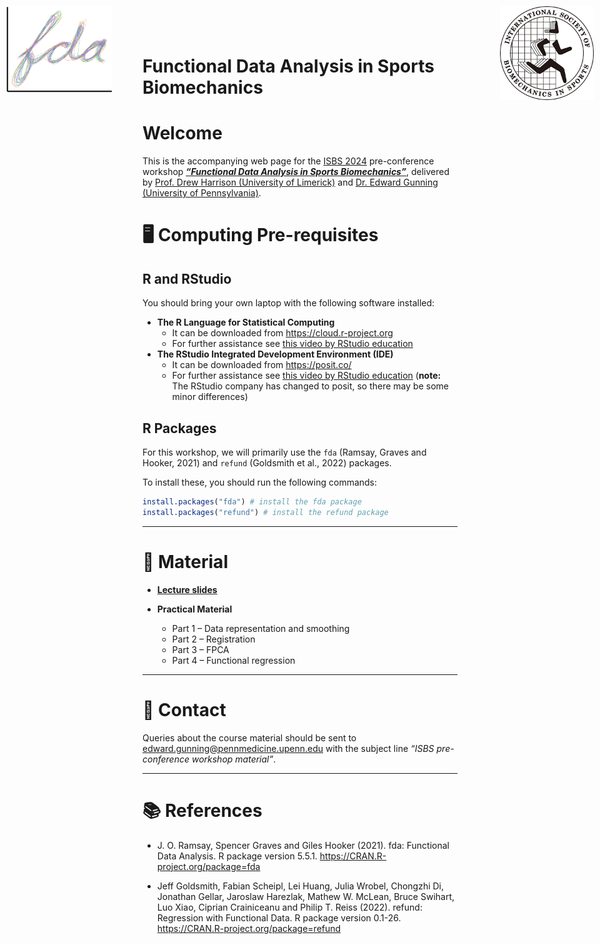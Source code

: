 Functional Data Analysis in Sports Biomechanics
================

<img src="logo/isbs-logo.png" alt="logo" style="position:absolute; top:0; right:0; padding:10px;" width="150px" heigth="150px"/>
<img src="logo/fda-logo.png" alt="logo" style="position:absolute; top:0; left:0; padding:10px;" width="170px" heigth="170px"/>

# Welcome

This is the accompanying web page for the [ISBS
2024](https://www.isbs2024.com) pre-conference workshop [***“Functional
Data Analysis in Sports
Biomechanics”***](https://www.isbs2024.com/wp-content/uploads/2024/03/Pre-workshop_FDA.pdf),
delivered by [Prof. Drew Harrison (University of
Limerick)](https://www.ul.ie/shprc/professor-drew-harrison) and
[Dr. Edward Gunning (University of
Pennsylvania)](https://edwardgunning.github.io/).

# 🖥 Computing Pre-requisites

## R and RStudio

You should bring your own laptop with the following software installed:

- **The R Language for Statistical Computing**
  - It can be downloaded from <https://cloud.r-project.org>
  - For further assistance see [this video by RStudio
    education](https://vimeo.com/203516510)
- **The RStudio Integrated Development Environment (IDE)**
  - It can be downloaded from <https://posit.co/>
  - For further assistance see [this video by RStudio
    education](https://vimeo.com/203516510) (**note:** The RStudio
    company has changed to posit, so there may be some minor
    differences)

## R Packages

For this workshop, we will primarily use the `fda` (Ramsay, Graves and
Hooker, 2021) and `refund` (Goldsmith et al., 2022) packages.

To install these, you should run the following commands:

``` r
install.packages("fda") # install the fda package
install.packages("refund") # install the refund package
```

------------------------------------------------------------------------

# 📒 Material

- [**Lecture slides**](slides/template-slides.pptx)

- **Practical Material**

  - Part 1 – Data representation and smoothing
  - Part 2 – Registration
  - Part 3 – FPCA
  - Part 4 – Functional regression

------------------------------------------------------------------------

# 📧 Contact

Queries about the course material should be sent to
<edward.gunning@pennmedicine.upenn.edu> with the subject line *“ISBS
pre-conference workshop material”*.

------------------------------------------------------------------------

# 📚 References

- J. O. Ramsay, Spencer Graves and Giles Hooker (2021). fda: Functional
  Data Analysis. R package version 5.5.1.
  <https://CRAN.R-project.org/package=fda>

- Jeff Goldsmith, Fabian Scheipl, Lei Huang, Julia Wrobel, Chongzhi Di,
  Jonathan Gellar, Jaroslaw Harezlak, Mathew W. McLean, Bruce Swihart,
  Luo Xiao, Ciprian Crainiceanu and Philip T. Reiss (2022). refund:
  Regression with Functional Data. R package version 0.1-26.
  <https://CRAN.R-project.org/package=refund>
